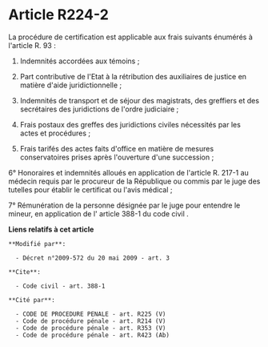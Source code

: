 # Article R224-2

La procédure de certification est applicable aux frais suivants énumérés à l'article R. 93 : 

1. Indemnités accordées aux témoins ; 

2. Part contributive de l'Etat à la rétribution des auxiliaires de justice en matière d'aide juridictionnelle ; 

3. Indemnités de transport et de séjour des magistrats, des greffiers et des secrétaires des juridictions de l'ordre
judiciaire ; 

4. Frais postaux des greffes des juridictions civiles nécessités par les actes et procédures ; 

5. Frais tarifés des actes faits d'office en matière de mesures conservatoires prises après l'ouverture d'une succession ; 

6° Honoraires et indemnités alloués en application de l'article R. 217-1 au médecin requis par le procureur de la République
ou commis par le juge des tutelles pour établir le certificat ou l'avis médical ; 

7° Rémunération de la personne désignée par le juge pour entendre le mineur, en application de l'
article 388-1 du code civil
.

**Liens relatifs à cet article**

	**Modifié par**:

	  - Décret n°2009-572 du 20 mai 2009 - art. 3

	**Cite**:

	  - Code civil - art. 388-1

	**Cité par**:

	  - CODE DE PROCEDURE PENALE - art. R225 (V)
	  - Code de procédure pénale - art. R214 (V)
	  - Code de procédure pénale - art. R353 (V)
	  - Code de procédure pénale - art. R423 (Ab)
